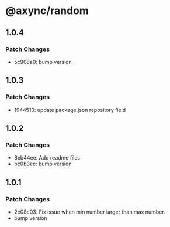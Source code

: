# @axync/random

## 1.0.4

### Patch Changes

- 5c908a0: bump version

## 1.0.3

### Patch Changes

- 1944510: update package.json repository field

## 1.0.2

### Patch Changes

- 8eb44ee: Add readme files
- bc0b3ec: bump version

## 1.0.1

### Patch Changes

- 2c08e03: Fix issue when min number larger than max number.
- bump version
